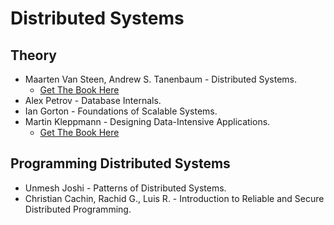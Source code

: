 # Distributed Systems

## Theory 
* Maarten Van Steen, Andrew S. Tanenbaum - Distributed Systems.
    - [Get The Book Here](https://www.distributed-systems.net/index.php/books/ds4/)
* Alex Petrov - Database Internals.
* Ian Gorton - Foundations of Scalable Systems.
* Martin Kleppmann - Designing Data-Intensive Applications.
    - [Get The Book Here](https://lp.scylladb.com/designing-data-intensive-apps-book-offer?siteplacement=resourcecenter)

## Programming Distributed Systems
* Unmesh Joshi - Patterns of Distributed Systems.
* Christian Cachin, Rachid G., Luis R. - Introduction to Reliable and Secure Distributed Programming.
